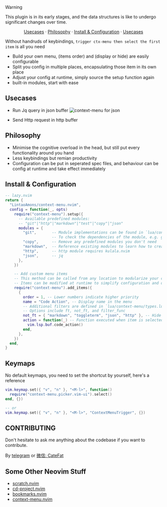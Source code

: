 > [!WARNING]
>
> This plugin is in its early stages, and the data structures is like to undergo significant changes over time.

<p align="center">
  <a href="https://github.com/LintaoAmons/context-menu.nvim?tab=readme-ov-file#usecases">Usecases</a>
  ·
  <a href="https://github.com/LintaoAmons/context-menu.nvim?tab=readme-ov-file#philosophy">Philosophy</a>
  ·
  <a href="https://github.com/LintaoAmons/context-menu.nvim?tab=readme-ov-file#install--configuration">Install & Configuration</a>
  ·
  <a href="https://github.com/LintaoAmons/context-menu.nvim?tab=readme-ov-file#usecases">Usecases</a>
</p>

Without handruds of keybindings, `trigger ctx-menu then select the first item` is all you need

- Build your own menu, (items order) and (display or hide) are easily configurable
- Split you config in multiple places, encapsulating those item in its own place
- Adjust your config at runtime, simply source the setup function again
- built-in modules, start with ease

## Usecases

- Run Jq query in json buffer
  ![context-menu for json](https://github.com/user-attachments/assets/6854fe18-d6c5-4c1a-848a-af6cb33dab27)

- Send Http request in http buffer

## Philosophy

- Minimise the cognitive overload in the head, but still put every functionality around you hand
- Less keybindings but remian productivity
- Configuration can be put in seperated spec files, and behaviour can be config at runtime and take effect immediately

## Install & Configuration

```lua
-- lazy.nvim
return {
  "LintaoAmons/context-menu.nvim",
  config = function(_, opts)
    require("context-menu").setup({
      -- Available predefined modules:
      -- "git"|"http"|"markdown"|"test"|"copy"|"json"
      modules = {
        "git",       -- Module implementations can be found in `lua/context-menu/modules`
                     -- To check the dependencies of the module, e.g. git module requires VGit.nvim
        "copy",      -- Remove any predefined modules you don't need
        "markdown",  -- Reference existing modules to learn how to create your own
        "http",      -- http module requires kulala.nvim
        "json",      -- jq
      },
    })

    -- Add custom menu items
    -- This method can be called from any location to modularize your configuration
    -- Items can be modified at runtime to simplify configuration and debugging
    require("context-menu").add_items({
      {
        order = 1, -- Lower numbers indicate higher priority
        name = "Code Action", -- Display name in the menu
        -- Additional filters are defined in `lua/context-menu/types.lua`
        -- Options include ft, not_ft, and filter_func
        not_ft = { "markdown", "toggleterm", "json", "http" }, -- Hide item for specified filetypes
        action = function(_) -- Function executed when item is selected
          vim.lsp.buf.code_action()
        end,
      },
    })
  end,
}
```

## Keymaps

No default keymaps, you need to set the shortcut by yourself, here's a reference

```lua
vim.keymap.set({ "v", "n" }, "<M-l>", function()
  require("context-menu.picker.vim-ui").select()
end, {})

-- or
vim.keymap.set({ "v", "n" }, "<M-l>", "ContextMenuTrigger", {})
```

## CONTRIBUTING

Don't hesitate to ask me anything about the codebase if you want to contribute.

By [telegram](https://t.me/+ssgpiHyY9580ZWFl) or [微信: CateFat](https://lintao-index.pages.dev/assets/images/wechat-437d6c12efa9f89bab63c7fe07ce1927.png)

## Some Other Neovim Stuff

- [scratch.nvim](https://github.com/LintaoAmons/scratch.nvim)
- [cd-project.nvim](https://github.com/LintaoAmons/cd-project.nvim)
- [bookmarks.nvim](https://github.com/LintaoAmons/bookmarks.nvim)
- [context-menu.nvim](https://github.com/LintaoAmons/context-menu.nvim)
